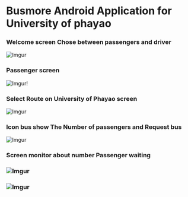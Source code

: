 # Busmore Android Application for University of phayao

### Welcome screen Chose between passengers and driver
![Imgur](https://i.imgur.com/YFUgOvH.jpg)
### Passenger screen
![Imgur](https://i.imgur.com/6f1T37T.png)!
### Select Route on University of Phayao screen
![Imgur](https://i.imgur.com/9D6WaBt.jpg)
### Icon bus show The Number of passengers and Request bus
![Imgur](https://i.imgur.com/vnlayW3.jpg)
### Screen monitor about number Passenger waiting
### ![Imgur](https://i.imgur.com/JUJEQOs.png)   
### ![Imgur](https://i.imgur.com/5TuDnSu.png)
